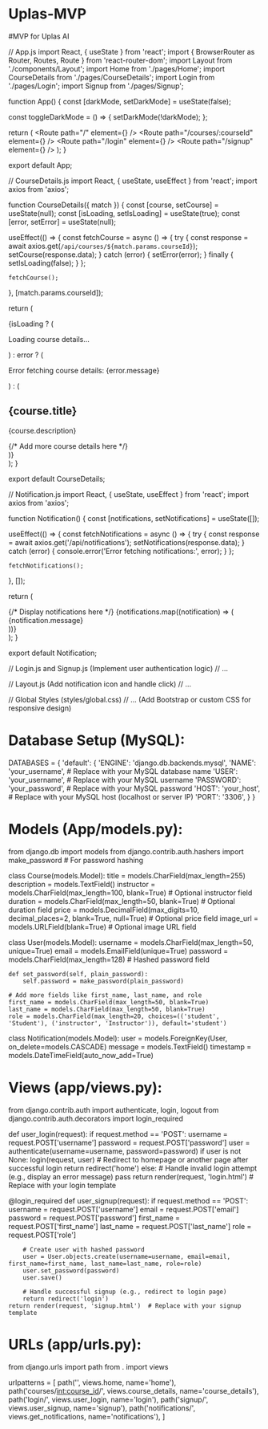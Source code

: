 # Uplas-MVP
#MVP for Uplas AI


// App.js
import React, { useState } from 'react';
import { BrowserRouter as Router, Routes, Route } from 'react-router-dom';
import Layout from './components/Layout';
import Home from './pages/Home';
import CourseDetails from './pages/CourseDetails';
import Login from './pages/Login';
import Signup from './pages/Signup';

function App() {
  const [darkMode, setDarkMode] = useState(false);

  const toggleDarkMode = () => {
    setDarkMode(!darkMode);
  };

  return (
    <Router>
      <Layout darkMode={darkMode} toggleDarkMode={toggleDarkMode}>
        <Routes>
          <Route path="/" element={<Home />} />
          <Route path="/courses/:courseId" element={<CourseDetails />} />
          <Route path="/login" element={<Login />} />
          <Route path="/signup" element={<Signup />} />
        </Routes>
      </Layout>
    </Router>
  );
}

export default App;

// CourseDetails.js
import React, { useState, useEffect } from 'react';
import axios from 'axios';

function CourseDetails({ match }) {
  const [course, setCourse] = useState(null);
  const [isLoading, setIsLoading] = useState(true);
  const [error, setError] = useState(null);

  useEffect(() => {
    const fetchCourse = async () => {
      try {
        const response = await axios.get(`/api/courses/${match.params.courseId}`);
        setCourse(response.data);
      } catch (error) {
        setError(error);
      } finally {
        setIsLoading(false);
      }
    };

    fetchCourse();
  }, [match.params.courseId]);

  return (
    <div>
      {isLoading ? (
        <p>Loading course details...</p>
      ) : error ? (
        <p>Error fetching course details: {error.message}</p>
      ) : (
        <div>
          <h2>{course.title}</h2>
          <p>{course.description}</p>
          {/* Add more course details here */}
        </div>
      )}
    </div>
  );
}

export default CourseDetails;

// Notification.js
import React, { useState, useEffect } from 'react';
import axios from 'axios';

function Notification() {
  const [notifications, setNotifications] = useState([]);

  useEffect(() => {
    const fetchNotifications = async () => {
      try {
        const response = await axios.get('/api/notifications');
        setNotifications(response.data);
      } catch (error) {
        console.error('Error fetching notifications:', error);
      }
    };

    fetchNotifications();
  }, []);

  return (
    <div>
      {/* Display notifications here */}
      {notifications.map((notification) => (
        <div key={notification.id}>{notification.message}</div>
      ))}
    </div>
  );
}

export default Notification;

// Login.js and Signup.js (Implement user authentication logic)
// ...

// Layout.js (Add notification icon and handle click)
// ...

// Global Styles (styles/global.css)
// ... (Add Bootstrap or custom CSS for responsive design)


# Database Setup (MySQL):

DATABASES = {
    'default': {
        'ENGINE': 'django.db.backends.mysql',
        'NAME': 'your_username',  # Replace with your MySQL database name
        'USER': 'your_username',  # Replace with your MySQL username
        'PASSWORD': 'your_password',  # Replace with your MySQL password
        'HOST': 'your_host',       # Replace with your MySQL host (localhost or server IP)
        'PORT': '3306',
    }
}


# Models (App/models.py):


from django.db import models
from django.contrib.auth.hashers import make_password  # For password hashing

class Course(models.Model):
    title = models.CharField(max_length=255)
    description = models.TextField()
    instructor = models.CharField(max_length=100, blank=True)  # Optional instructor field
    duration = models.CharField(max_length=50, blank=True)  # Optional duration field
    price = models.DecimalField(max_digits=10, decimal_places=2, blank=True, null=True)  # Optional price field
    image_url = models.URLField(blank=True)  # Optional image URL field

class User(models.Model):
    username = models.CharField(max_length=50, unique=True)
    email = models.EmailField(unique=True)
    password = models.CharField(max_length=128)  # Hashed password field

    def set_password(self, plain_password):
        self.password = make_password(plain_password)

    # Add more fields like first_name, last_name, and role
    first_name = models.CharField(max_length=50, blank=True)
    last_name = models.CharField(max_length=50, blank=True)
    role = models.CharField(max_length=20, choices=(('student', 'Student'), ('instructor', 'Instructor')), default='student')

class Notification(models.Model):
    user = models.ForeignKey(User, on_delete=models.CASCADE)
    message = models.TextField()
    timestamp = models.DateTimeField(auto_now_add=True)


# Views (app/views.py):


from django.contrib.auth import authenticate, login, logout
from django.contrib.auth.decorators import login_required

def user_login(request):
    if request.method == 'POST':
        username = request.POST['username']
        password = request.POST['password']
        user = authenticate(username=username, password=password)
        if user is not None:
            login(request, user)
            # Redirect to homepage or another page after successful login
            return redirect('home')
        else:
            # Handle invalid login attempt (e.g., display an error message)
            pass
    return render(request, 'login.html')  # Replace with your login template

@login_required
def user_signup(request):
    if request.method == 'POST':
        username = request.POST['username']
        email = request.POST['email']
        password = request.POST['password']
        first_name = request.POST['first_name']
        last_name = request.POST['last_name']
        role = request.POST['role']

        # Create user with hashed password
        user = User.objects.create(username=username, email=email, first_name=first_name, last_name=last_name, role=role)
        user.set_password(password)
        user.save()

        # Handle successful signup (e.g., redirect to login page)
        return redirect('login')
    return render(request, 'signup.html')  # Replace with your signup template


# URLs (app/urls.py):


from django.urls import path
from . import views

urlpatterns = [
    path('', views.home, name='home'),
    path('courses/<int:course_id>/', views.course_details, name='course_details'),
    path('login/', views.user_login, name='login'),
    path('signup/', views.user_signup, name='signup'),
    path('notifications/', views.get_notifications, name='notifications'),
]
